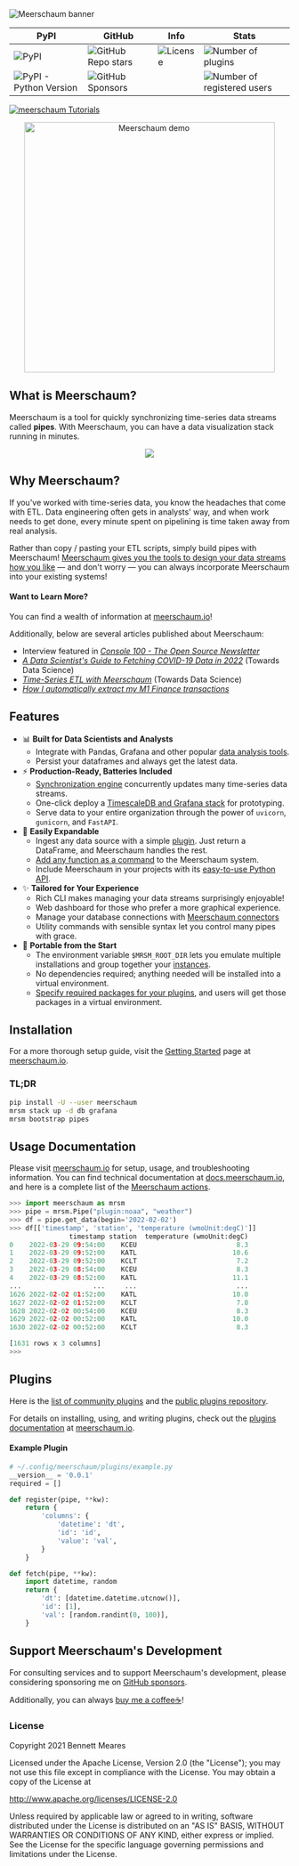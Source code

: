 <img src="https://meerschaum.io/assets/banner_1920x320.png" alt="Meerschaum banner"/>

| PyPI | GitHub | Info | Stats |
|---|---|---|---|
| ![PyPI]( https://img.shields.io/pypi/v/meerschaum?color=%2300cc66&label=Version ) | ![GitHub Repo stars](https://img.shields.io/github/stars/bmeares/Meerschaum?style=social) | ![License](https://img.shields.io/github/license/bmeares/Meerschaum?label=License) | ![Number of plugins]( https://img.shields.io/badge/dynamic/json?color=3098c1&label=Public%20Plugins&query=num_plugins&url=https%3A%2F%2Fapi.mrsm.io%2Finfo ) |
| ![PyPI - Python Version]( https://img.shields.io/pypi/pyversions/meerschaum?label=Python&logo=python&logoColor=%23ffffff ) | ![GitHub Sponsors](https://img.shields.io/github/sponsors/bmeares?color=eadf15&label=Sponsors) |  | ![Number of registered users]( https://img.shields.io/badge/dynamic/json?color=3098c1&label=Registered%20Users&query=num_users&url=https%3A%2F%2Fapi.mrsm.io%2Finfo ) |

[![meerschaum Tutorials](https://badges.openbase.com/python/tutorials/meerschaum.svg?token=2Yi8Oav9UZYWocO1ncwnIOnpUN5dTnUMWai7lAKTB+k=)](https://openbase.com/python/meerschaum?utm_source=embedded&amp;utm_medium=badge&amp;utm_campaign=rate-badge)

<p align="center">
<img src="https://meerschaum.io/files/images/demo.gif" alt="Meerschaum demo" height="450px">
</p>

## What is Meerschaum?
Meerschaum is a tool for quickly synchronizing time-series data streams called **pipes**. With Meerschaum, you can have a data visualization stack running in minutes.

<p align="center">
<img src="https://meerschaum.io/assets/screenshots/weather_pipes.png"/>
</p>

## Why Meerschaum?

If you've worked with time-series data, you know the headaches that come with ETL.
Data engineering often gets in analysts' way, and when work needs to get done, every minute spent on pipelining is time taken away from real analysis.

Rather than copy / pasting your ETL scripts, simply build pipes with Meerschaum! [Meerschaum gives you the tools to design your data streams how you like](https://towardsdatascience.com/easy-time-series-etl-for-data-scientists-with-meerschaum-5aade339b398) ― and don't worry — you can always incorporate Meerschaum into your existing systems!

#### Want to Learn More?

You can find a wealth of information at [meerschaum.io](https://meerschaum.io)!

Additionally, below are several articles published about Meerschaum:

- Interview featured in [*Console 100 - The Open Source Newsletter*](https://console.substack.com/p/console-100)
- [*A Data Scientist's Guide to Fetching COVID-19 Data in 2022*](https://towardsdatascience.com/a-data-scientists-guide-to-fetching-covid-19-data-in-2022-d952b4697) (Towards Data Science)
- [*Time-Series ETL with Meerschaum*](https://towardsdatascience.com/easy-time-series-etl-for-data-scientists-with-meerschaum-5aade339b398) (Towards Data Science)
- [*How I automatically extract my M1 Finance transactions*](https://bmeares.medium.com/how-i-automatically-extract-my-m1-finance-transactions-b43cef857bc7)

## Features

- 📊 **Built for Data Scientists and Analysts**  
  - Integrate with Pandas, Grafana and other popular [data analysis tools](https://meerschaum.io/reference/data-analysis-tools/).
  - Persist your dataframes and always get the latest data.
- ⚡️ **Production-Ready, Batteries Included**  
  - [Synchronization engine](https://meerschaum.io/reference/pipes/syncing/) concurrently updates many time-series data streams.
  - One-click deploy a [TimescaleDB and Grafana stack](https://meerschaum.io/reference/stack/) for prototyping.
  - Serve data to your entire organization through the power of `uvicorn`, `gunicorn`, and `FastAPI`.
- 🔌 **Easily Expandable**  
  -  Ingest any data source with a simple [plugin](https://meerschaum.io/reference/plugins/writing-plugins/). Just return a DataFrame, and Meerschaum handles the rest.
  - [Add any function as a command](https://meerschaum.io/reference/plugins/types-of-plugins/#action-plugins) to the Meerschaum system.
  - Include Meerschaum in your projects with its [easy-to-use Python API](https://docs.meerschaum.io).
- ✨ **Tailored for Your Experience**  
  - Rich CLI makes managing your data streams surprisingly enjoyable!
  - Web dashboard for those who prefer a more graphical experience.
  - Manage your database connections with [Meerschaum connectors](https://meerschaum.io/reference/connectors/)
  - Utility commands with sensible syntax let you control many pipes with grace.
- 💼 **Portable from the Start**  
  - The environment variable `$MRSM_ROOT_DIR` lets you emulate multiple installations and group together your [instances](https://meerschaum.io/reference/connectors/#instances-and-repositories).
  - No dependencies required; anything needed will be installed into a virtual environment.
  - [Specify required packages for your plugins](https://meerschaum.io/reference/plugins/writing-plugins/), and users will get those packages in a virtual environment.

## Installation

For a more thorough setup guide, visit the [Getting Started](https://meerschaum.io/get-started/) page at [meerschaum.io](https://meerschaum.io).

### TL;DR

```bash
pip install -U --user meerschaum
mrsm stack up -d db grafana
mrsm bootstrap pipes
```

## Usage Documentation

Please visit [meerschaum.io](https://meerschaum.io) for setup, usage, and troubleshooting information. You can find technical documentation at [docs.meerschaum.io](https://docs.meerschaum.io), and here is a complete list of the [Meerschaum actions](https://meerschaum.io/reference/actions/).

```python
>>> import meerschaum as mrsm
>>> pipe = mrsm.Pipe("plugin:noaa", "weather")
>>> df = pipe.get_data(begin='2022-02-02')
>>> df[['timestamp', 'station', 'temperature (wmoUnit:degC)']]
               timestamp station  temperature (wmoUnit:degC)
0    2022-03-29 09:54:00    KCEU                         8.3
1    2022-03-29 09:52:00    KATL                        10.6
2    2022-03-29 09:52:00    KCLT                         7.2
3    2022-03-29 08:54:00    KCEU                         8.3
4    2022-03-29 08:52:00    KATL                        11.1
...                  ...     ...                         ...
1626 2022-02-02 01:52:00    KATL                        10.0
1627 2022-02-02 01:52:00    KCLT                         7.8
1628 2022-02-02 00:54:00    KCEU                         8.3
1629 2022-02-02 00:52:00    KATL                        10.0
1630 2022-02-02 00:52:00    KCLT                         8.3

[1631 rows x 3 columns]
>>>
```

## Plugins

Here is the [list of community plugins](https://meerschaum.io/reference/plugins/list-of-plugins/) and the [public plugins repository](https://api.mrsm.io/dash/plugins).

For details on installing, using, and writing plugins, check out the [plugins documentation](https://meerschaum.io/reference/plugins/types-of-plugins) at [meerschaum.io](https://meerschaum.io).

#### Example Plugin

```python
# ~/.config/meerschaum/plugins/example.py
__version__ = '0.0.1'
required = []

def register(pipe, **kw):
    return {
        'columns': {
            'datetime': 'dt',
            'id': 'id',
            'value': 'val',
        }
    }

def fetch(pipe, **kw):
    import datetime, random
    return {
        'dt': [datetime.datetime.utcnow()],
        'id': [1],
        'val': [random.randint(0, 100)],
    }
```

## Support Meerschaum's Development

For consulting services and to support Meerschaum's development, please considering sponsoring me on [GitHub sponsors](https://github.com/sponsors/bmeares).

Additionally, you can always [buy me a coffee☕](https://www.buymeacoffee.com/bmeares)!

### License

Copyright 2021 Bennett Meares

Licensed under the Apache License, Version 2.0 (the "License");
you may not use this file except in compliance with the License.
You may obtain a copy of the License at

   http://www.apache.org/licenses/LICENSE-2.0

Unless required by applicable law or agreed to in writing, software
distributed under the License is distributed on an "AS IS" BASIS,
WITHOUT WARRANTIES OR CONDITIONS OF ANY KIND, either express or implied.
See the License for the specific language governing permissions and
limitations under the License.
